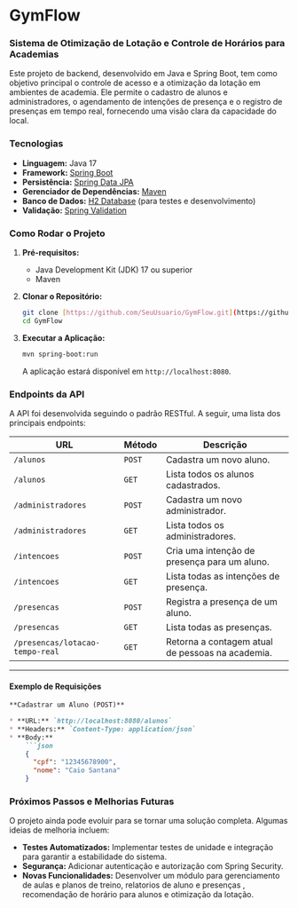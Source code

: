 # GymFlow
### Sistema de Otimização de Lotação e Controle de Horários para Academias

Este projeto de backend, desenvolvido em Java e Spring Boot, tem como objetivo principal o controle de acesso e a otimização da lotação em ambientes de academia. Ele permite o cadastro de alunos e administradores, o agendamento de intenções de presença e o registro de presenças em tempo real, fornecendo uma visão clara da capacidade do local.


### Tecnologias

* **Linguagem:** Java 17
* **Framework:** [Spring Boot](https://spring.io/projects/spring-boot)
* **Persistência:** [Spring Data JPA](https://spring.io/projects/spring-data-jpa)
* **Gerenciador de Dependências:** [Maven](https://maven.apache.org/)
* **Banco de Dados:** [H2 Database](https://www.h2database.com/html/main.html) (para testes e desenvolvimento)
* **Validação:** [Spring Validation](https://docs.spring.io/spring-framework/reference/core/validation/overview.html)



### Como Rodar o Projeto

1.  **Pré-requisitos:**
    * Java Development Kit (JDK) 17 ou superior
    * Maven

2.  **Clonar o Repositório:**
    ```bash
    git clone [https://github.com/SeuUsuario/GymFlow.git](https://github.com/SeuUsuario/GymFlow.git)
    cd GymFlow
    ```

3.  **Executar a Aplicação:**
    ```bash
    mvn spring-boot:run
    ```
    A aplicação estará disponível em `http://localhost:8080`.




### Endpoints da API

A API foi desenvolvida seguindo o padrão RESTful. A seguir, uma lista dos principais endpoints:

| URL                      | Método | Descrição                                    |
| ------------------------ | ------ | -------------------------------------------- |
| `/alunos`                | `POST`   | Cadastra um novo aluno.                      |
| `/alunos`                | `GET`    | Lista todos os alunos cadastrados.           |
| `/administradores`       | `POST`   | Cadastra um novo administrador.              |
| `/administradores`       | `GET`    | Lista todos os administradores.              |
| `/intencoes`             | `POST`   | Cria uma intenção de presença para um aluno. |
| `/intencoes`             | `GET`    | Lista todas as intenções de presença.        |
| `/presencas`             | `POST`   | Registra a presença de um aluno.             |
| `/presencas`             | `GET`    | Lista todas as presenças.                    |
| `/presencas/lotacao-tempo-real` | `GET`    | Retorna a contagem atual de pessoas na academia. |

---

#### Exemplo de Requisições

```markdown
**Cadastrar um Aluno (POST)**

* **URL:** `http://localhost:8080/alunos`
* **Headers:** `Content-Type: application/json`
* **Body:**
    ```json
    {
      "cpf": "12345678900",
      "nome": "Caio Santana"
    }
```

### Próximos Passos e Melhorias Futuras

O projeto ainda pode evoluir para se tornar uma solução completa. Algumas ideias de melhoria incluem:

* **Testes Automatizados:** Implementar testes de unidade e integração para garantir a estabilidade do sistema.
* **Segurança:** Adicionar autenticação e autorização com Spring Security.
* **Novas Funcionalidades:** Desenvolver um módulo para gerenciamento de aulas e planos de treino, relatorios de aluno e presenças , recomendação de horário para alunos e otimização da lotação.
